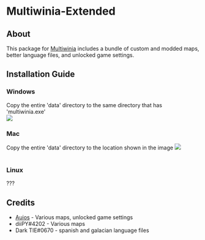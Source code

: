 # Multiwinia-Extended
## About
This package for [Multiwinia](https://store.steampowered.com/app/1530/Multiwinia/) includes a bundle of custom and modded maps, better language files, and unlocked game settings.
## Installation Guide
### Windows
Copy the entire 'data' directory to the same directory that has 'multiwinia.exe'<br>
![](https://media.discordapp.net/attachments/171384373264777217/714844961207484426/Screenshot_6.png)<br>
### Mac
Copy the entire 'data' directory to the location shown in the image
![](https://cdn.discordapp.com/attachments/150682863543517184/353434472416280587/Screen_Shot_2017-09-02_at_5.02.01_PM.png)<br><br>
### Linux
???
## Credits
* [Auios](https://www.github.com/auios) - Various maps, unlocked game settings
* diiPY#4202 - Various maps
* Dark TIE#0670 - spanish and galacian language files
